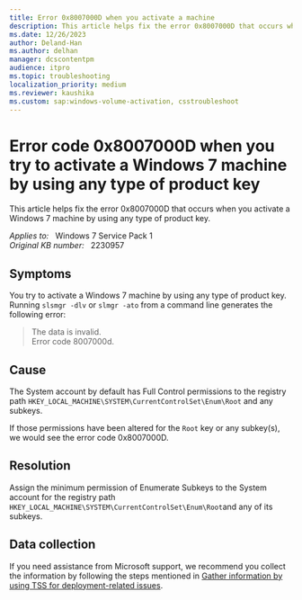 ```yaml
---
title: Error 0x8007000D when you activate a machine
description: This article helps fix the error 0x8007000D that occurs when you activate a Windows 7 machine by using any type of product key.
ms.date: 12/26/2023
author: Deland-Han
ms.author: delhan
manager: dcscontentpm
audience: itpro
ms.topic: troubleshooting
localization_priority: medium
ms.reviewer: kaushika
ms.custom: sap:windows-volume-activation, csstroubleshoot
---
```

# Error code 0x8007000D when you try to activate a Windows 7 machine by using any type of product key

This article helps fix the error 0x8007000D that occurs when you activate a Windows 7 machine by using any type of product key.

_Applies to:_ &nbsp; Windows 7 Service Pack 1  
_Original KB number:_ &nbsp; 2230957

## Symptoms

You try to activate a Windows 7 machine by using any type of product key. Running `slsmgr -dlv` or `slmgr -ato` from a command line generates the following error:

> The data is invalid.  
> Error code 8007000d.

## Cause

The System account by default has Full Control permissions to the registry path `HKEY_LOCAL_MACHINE\SYSTEM\CurrentControlSet\Enum\Root` and any subkeys.

If those permissions have been altered for the `Root` key or any subkey(s), we would see the error code 0x8007000D.

## Resolution

Assign the minimum permission of Enumerate Subkeys to the System account for the registry path `HKEY_LOCAL_MACHINE\SYSTEM\CurrentControlSet\Enum\Root`and any of its subkeys.

## Data collection

If you need assistance from Microsoft support, we recommend you collect the information by following the steps mentioned in [Gather information by using TSS for deployment-related issues](../../windows-client/windows-troubleshooters/gather-information-using-tss-deployment.md).
